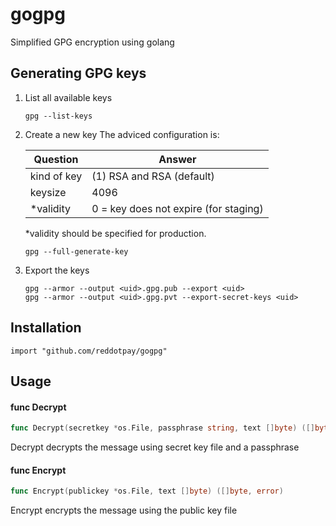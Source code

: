 # gogpg
Simplified GPG encryption using golang

## Generating GPG keys

1. List all available keys

    ```
    gpg --list-keys
    ```

2. Create a new key
    The adviced configuration is:

    | Question    | Answer                                |
    | ---         | ---                                   |
    | kind of key | (1) RSA and RSA (default)             |
    | keysize     | 4096                                  |
    | *validity   | 0 = key does not expire (for staging) |

    *validity should be specified for production.

    ```
    gpg --full-generate-key
    ```

3. Export the keys

    ```
    gpg --armor --output <uid>.gpg.pub --export <uid>
    gpg --armor --output <uid>.gpg.pvt --export-secret-keys <uid>
    ```

## Installation

```
import "github.com/reddotpay/gogpg"
```

## Usage

#### func  Decrypt

```go
func Decrypt(secretkey *os.File, passphrase string, text []byte) ([]byte, error)
```
Decrypt decrypts the message using secret key file and a passphrase

#### func  Encrypt

```go
func Encrypt(publickey *os.File, text []byte) ([]byte, error)
```
Encrypt encrypts the message using the public key file
